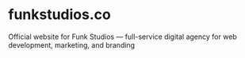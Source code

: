 # funkstudios.co
Official website for Funk Studios — full-service digital agency for web development, marketing, and branding

